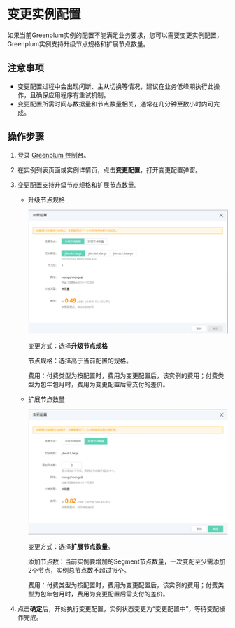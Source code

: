 # 变更实例配置

如果当前Greenplum实例的配置不能满足业务要求，您可以需要变更实例配置，Greenplum实例支持升级节点规格和扩展节点数量。

## 注意事项

- 变更配置过程中会出现闪断、主从切换等情况，建议在业务低峰期执行此操作，且确保应用程序有重试机制。
- 变更配置所需时间与数据量和节点数量相关，通常在几分钟至数小时内可完成。

## 操作步骤

1. 登录 [Greenplum 控制台](https://jdw-console.jdcloud.com/list)。

2. 在实例列表页面或实例详情页，点击**变更配置**，打开变更配置弹窗。

3. 变更配置支持升级节点规格和扩展节点数量。

   - 升级节点规格

     ![image-20191226144738092](../../../../../image/JCS-for-Greenplum/jdw-015.png)

     变更方式：选择**升级节点规格**

     节点规格：选择高于当前配置的规格。

     费用：付费类型为按配置时，费用为变更配置后，该实例的费用；付费类型为包年包月时，费用为变更配置后需支付的差价。

   - 扩展节点数量

     ![image-20191226150310512](../../../../../image/JCS-for-Greenplum/jdw-016.png)

     变更方式：选择**扩展节点数量**。

     添加节点数：当前实例要增加的Segment节点数量，一次变配至少需添加2个节点，实例总节点数不超过16个。

     费用：付费类型为按配置时，费用为变更配置后，该实例的费用；付费类型为包年包月时，费用为变更配置后需支付的差价。

4. 点击**确定**后，开始执行变更配置，实例状态变更为“变更配置中”，等待变配操作完成。

   

   

